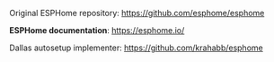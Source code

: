 Original ESPHome repository: https://github.com/esphome/esphome

**ESPHome documentation**: https://esphome.io/

Dallas autosetup implementer: https://github.com/krahabb/esphome
